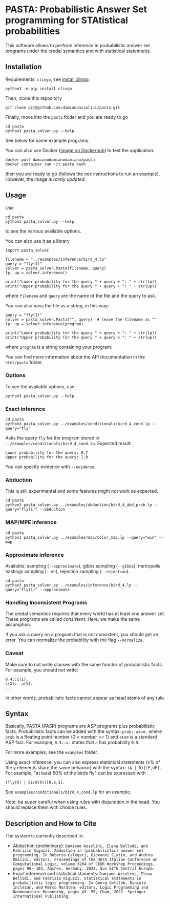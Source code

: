 # PASTA: Probabilistic Answer Set programming for STAtistical probabilities

This software allows to perform inference in probabilistic answer set programs under the credal semantics and with statistical statements.

## Installation
Requirements: `clingo`, see [install clingo](https://potassco.org/clingo/).
```
python3 -m pip install clingo
```

Then, clone this repository
```
git clone git@github.com:damianoazzolini/pasta.git
```

Finally, move into the `pasta` folder and you are ready to go
```
cd pasta
python3 pasta_solver.py --help
```

See below for some example programs.

You can also use Docker ([image on Dockerhub](https://hub.docker.com/repository/docker/damianodamianodamiano/pasta)) to test the application:
```
docker pull damianodamianodamiano/pasta
docker container run -it pasta bash
```
then you are ready to go (follows the nex instructions to run an example).
However, the image is *rarely updated*.

<!-- You can also install the package via `pip`.
Note that there already exists a package called [`pasta`](https://github.com/google/pasta), so this will probably conflict with it if is installed (this happens if you run this in google colab).
```
python3 -m pip install git+https://github.com/damianoazzolini/pasta
``` -->

## Usage
Use
```
cd pasta
python3 pasta_solver.py --help
```
to see the various available options.

You can also use it as a library
```
import pasta_solver

filename = "../examples/inference/bird_4.lp"
query = "fly(1)"
solver = pasta_solver.Pasta(filename, query)
lp, up = solver.inference()

print("Lower probability for the query " + query + ": " + str(lp))
print("Upper probability for the query " + query + ": " + str(up))
```
where `filename` and `query` are the name of the file and the query to ask.

You can also pass the file as a string, in this way:
```
query = "fly(1)"
solver = pasta_solver.Pasta("", query)  # leave the filename as ""
lp, up = solver.inference(program)

print("Lower probability for the query " + query + ": " + str(lp))
print("Upper probability for the query " + query + ": " + str(up))
```
where `program` is a string containing your program.

You can find more information about the API documentation in the `html/pasta` folder.

### Options
To see the available options, use:
```
python3 pasta_solver.py --help
```

### Exact inference
```
cd pasta
python3 pasta_solver.py ../examples/conditionals/bird_4_cond.lp --query="fly"
```
Asks the query `fly` for the program stored in `../examples/conditionals/bird_4_cond.lp`.
Expected result:
```
Lower probability for the query: 0.7
Upper probability for the query: 1.0
```
You can specify evidence with `--evidence`.

### Abduction
This is still experimental and some features might not work as expected.
```
cd pasta
python3 pasta_solver.py ../examples/abduction/bird_4_abd_prob.lp --query="fly(1)" --abduction
```

### MAP/MPE inference
```
cd pasta
python3 pasta_solver.py ../examples/map/color_map.lp --query="win" --map
```

### Approximate inference
Available: sampling (`--approximate`), gibbs sampling (`--gibbs`), metropolis hastings sampling (`--mh`), rejection sampling (`--rejection`).
```
cd pasta
python3 pasta_solver.py ../examples/inference/bird_4.lp --query="fly(1)" --approximate
```

### Handling Inconsistent Programs
The credal semantics requires that every world has at least one answer set.
These programs are called *consistent*.
Here, we make the same assumption.
<!-- Note that the minimal set of probabilistic facts is correct only if the program satisfies this requirement. -->
<!-- If you don't want to compute this set, use the flag `--no-minimal` or `-nm`. -->
If you ask a query on a program that is not consistent, you should get an error.
You can normalize the probability with the flag `--normalize`.

### Caveat
Make sure to not write clauses with the same functor of probabilistic facts.
For example, you should not write:
```
0.4::c(1).
c(X):- a(X).
...
```
In other words, probabilistic facts cannot appear as head atoms of any rule.


## Syntax
Basically, PASTA (PASP) programs are ASP programs plus probabilistic facts.
Probabilistic facts can be added with the syntax: `prob::atom.` where `prob` is a floating point number (0 < number <= 1) and `atom` is a standard ASP fact.
For example, `0.5::a.` states that `a` has probability `0.5`.

For more examples, see the `examples` folder.

Using exact inference, you can also express statistical statements (x% of the y elements share the same behavior) with the syntax: `(A | B)[LP,UP].`
For example, "at least 60% of the birds fly" can be expressed with
```
(fly(X) | bird(X))[0.6,1].
```
See `examples/conditionals/bird_4_cond.lp` for an example.

Note: be super careful when using rules with disjunction in the head.
You should replace them with choice rules.

## Description and How to Cite
The system is currently described in:
- Abduction (preliminary): `Damiano Azzolini, Elena Bellodi, and Fabrizio Riguzzi. Abduction in (probabilistic) answer set programming. In Roberta Calegari, Giovanni Ciatto, and Andrea Omicini, editors, Proceedings of the 36th Italian Conference on Computational Logic, volume 3204 of CEUR Workshop Proceedings, pages 90--103, Aachen, Germany, 2022. Sun SITE Central Europe.`
- Exact inference and statistical staments: `Damiano Azzolini, Elena Bellodi, and Fabrizio Riguzzi. Statistical statements in probabilistic logic programming. In Georg Gottlob, Daniela Inclezan, and Marco Maratea, editors, Logic Programming and Nonmonotonic Reasoning, pages 43--55, Cham, 2022. Springer International Publishing.`